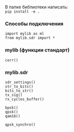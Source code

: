 В папке библиотеки написать:    
`pip install -e .`


### Способы подключения 
```
import mylib as ml
from mylib.sdr import *
```


### mylib (функции стандарт)
```
corr()
```


### mylib.sdr
```
sdr_settings()
str_to_bits()
bits_to_str()
tx_sig()
rx_cycles_buffer()

bpsk()
qpsk()
qam16()

qpsk_synchro()
```
